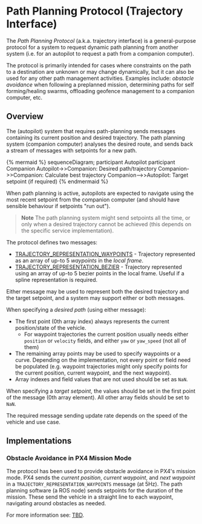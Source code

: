 # Path Planning Protocol (Trajectory Interface)

The *Path Planning Protocol* (a.k.a. trajectory interface) is a general-purpose protocol for a system to request dynamic path planning from another system (i.e. for an autopilot to request a path from a companion computer).

The protocol is primarily intended for cases where constraints on the path to a destination are unknown or may change dynamically, but it can also be used for any other path management activities.
Examples include: *obstacle avoidance* when following a preplanned mission, determining paths for self forming/healing swarms, offloading geofence management to a companion computer, etc.


## Overview

The (autopilot) system that requires path-planning sends messages containing its current position and desired trajectory.
The path planning system (companion computer) analyses the desired route, and sends back a stream of messages with setpoints for a new path.


{% mermaid %}
sequenceDiagram;
    participant Autopilot
    participant Companion
    Autopilot->>Companion: Desired path/trajectory
    Companion->>Companion: Calculate best trajectory
    Companion-->>Autopilot: Target setpoint (if required)
{% endmermaid %}

When path planning is active, autopilots are expected to navigate using the most recent setpoint from the companion computer (and should have sensible behaviour if setpoints "run out").

> **Note** The path planning system might send setpoints all the time, or only when a desired trajectory cannot be achieved (this depends on the specific service implementation).

The protocol defines two messages:
* [TRAJECTORY_REPRESENTATION_WAYPOINTS](../messages/common.md#TRAJECTORY_REPRESENTATION_WAYPOINTS) - Trajectory represented as an array of up-to 5 *waypoints* in the *local frame*.
* [TRAJECTORY_REPRESENTATION_BEZIER](../messages/common.md#TRAJECTORY_REPRESENTATION_BEZIER) - Trajectory represented using an array of up-to 5 bezier points in the local frame. Useful if a spline representation is required.

Either message may be used to represent both the desired trajectory and the target setpoint, and a system may support either or both messages.

When specifying a *desired path* (using either message):
- The first point (0th array index) always represents the current position/state of the vehicle.
  - For waypoint trajectories the current position usually needs either `position` or `velocity` fields, and either `yaw` or `yaw_speed` (not all of them)
- The remaining array points may be used to specify waypoints or a curve.
  Depending on the implementation, not every point or field need be populated (e.g. waypoint trajectories might only specify points for the current position, current waypoint, and the next waypoint).
- Array indexes and field values that are not used should be set as `NaN`. 

When specifying a *target setpoint*, the values should be set in the first point of the message (0th array element).
All other array fields should be set to `NaN`.

The required message sending update rate depends on the speed of the vehicle and use case.


## Implementations

### Obstacle Avoidance in PX4 Mission Mode

The protocol has been used to provide obstacle avoidance in PX4's mission mode.
PX4 sends the *current position*, *current waypoint*, and *next waypoint* in a `TRAJECTORY_REPRESENTATION_WAYPOINTS` message (at 5Hz).
The path planning software (a ROS node) sends setpoints for the duration of the mission. 
These send the vehicle in a straight line to each waypoint, navigating around obstacles as needed.

For more information see: [TBD](https://github.com/PX4/px4_user_guide/pull/376).
